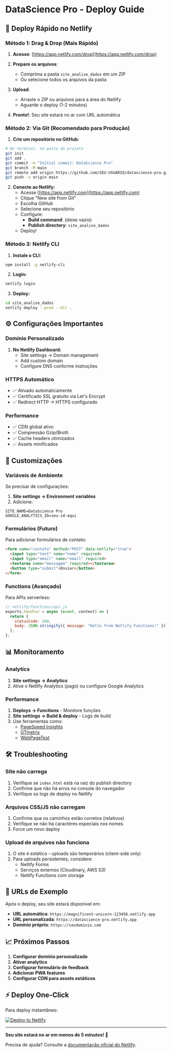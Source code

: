 # DataScience Pro - Deploy Guide

## 🚀 Deploy Rápido no Netlify

### Método 1: Drag & Drop (Mais Rápido)

1. **Acesse**: [https://app.netlify.com/drop](https://app.netlify.com/drop)

2. **Prepare os arquivos**: 
   - Comprima a pasta `site_analise_dados` em um ZIP
   - Ou selecione todos os arquivos da pasta

3. **Upload**:
   - Arraste o ZIP ou arquivos para a área do Netlify
   - Aguarde o deploy (1-2 minutos)

4. **Pronto!**: Seu site estará no ar com URL automática

### Método 2: Via Git (Recomendado para Produção)

1. **Crie um repositório no GitHub:**
```bash
# No terminal, na pasta do projeto
git init
git add .
git commit -m "Initial commit: DataScience Pro"
git branch -M main
git remote add origin https://github.com/SEU-USUARIO/datascience-pro.git
git push -u origin main
```

2. **Conecte ao Netlify:**
   - Acesse [https://app.netlify.com](https://app.netlify.com)
   - Clique "New site from Git"
   - Escolha GitHub
   - Selecione seu repositório
   - Configure:
     - **Build command**: (deixe vazio)
     - **Publish directory**: `site_analise_dados`
   - Deploy!

### Método 3: Netlify CLI

1. **Instale o CLI:**
```bash
npm install -g netlify-cli
```

2. **Login:**
```bash
netlify login
```

3. **Deploy:**
```bash
cd site_analise_dados
netlify deploy --prod --dir .
```

## ⚙️ Configurações Importantes

### Domínio Personalizado

1. **No Netlify Dashboard:**
   - Site settings → Domain management
   - Add custom domain
   - Configure DNS conforme instruções

### HTTPS Automático

- ✅ Ativado automaticamente
- ✅ Certificado SSL gratuito via Let's Encrypt
- ✅ Redirect HTTP → HTTPS configurado

### Performance

- ✅ CDN global ativo
- ✅ Compressão Gzip/Brotli
- ✅ Cache headers otimizados
- ✅ Assets minificados

## 🔧 Customizações

### Variáveis de Ambiente

Se precisar de configurações:

1. **Site settings → Environment variables**
2. Adicione:
```
SITE_NAME=DataScience Pro
GOOGLE_ANALYTICS_ID=seu-id-aqui
```

### Formulários (Futuro)

Para adicionar formulários de contato:

```html
<form name="contato" method="POST" data-netlify="true">
  <input type="text" name="nome" required>
  <input type="email" name="email" required>
  <textarea name="mensagem" required></textarea>
  <button type="submit">Enviar</button>
</form>
```

### Functions (Avançado)

Para APIs serverless:

```javascript
// netlify/functions/api.js
exports.handler = async (event, context) => {
  return {
    statusCode: 200,
    body: JSON.stringify({ message: "Hello from Netlify Functions!" })
  };
};
```

## 📊 Monitoramento

### Analytics

1. **Site settings → Analytics**
2. Ative o Netlify Analytics (pago) ou configure Google Analytics

### Performance

1. **Deploys → Functions** - Monitore funções
2. **Site settings → Build & deploy** - Logs de build
3. Use ferramentas como:
   - [PageSpeed Insights](https://pagespeed.web.dev/)
   - [GTmetrix](https://gtmetrix.com/)
   - [WebPageTest](https://www.webpagetest.org/)

## 🛠️ Troubleshooting

### Site não carrega

1. Verifique se `index.html` está na raiz do publish directory
2. Confirme que não há erros no console do navegador
3. Verifique os logs de deploy no Netlify

### Arquivos CSS/JS não carregam

1. Confirme que os caminhos estão corretos (relativos)
2. Verifique se não há caracteres especiais nos nomes
3. Force um novo deploy

### Upload de arquivos não funciona

1. O site é estático - uploads são temporários (client-side only)
2. Para uploads persistentes, considere:
   - Netlify Forms
   - Serviços externos (Cloudinary, AWS S3)
   - Netlify Functions com storage

## 🎯 URLs de Exemplo

Após o deploy, seu site estará disponível em:

- **URL automática**: `https://magnificent-unicorn-123456.netlify.app`
- **URL personalizada**: `https://datascience-pro.netlify.app`
- **Domínio próprio**: `https://seudominio.com`

## 📈 Próximos Passos

1. **Configurar domínio personalizado**
2. **Ativar analytics**
3. **Configurar formulário de feedback**
4. **Adicionar PWA features**
5. **Configurar CDN para assets estáticos**

## ⚡ Deploy One-Click

Para deploy instantâneo:

[![Deploy to Netlify](https://www.netlify.com/img/deploy/button.svg)](https://app.netlify.com/start/deploy?repository=https://github.com/SEU-USUARIO/datascience-pro)

---

**Seu site estará no ar em menos de 5 minutos! 🚀**

Precisa de ajuda? Consulte a [documentação oficial do Netlify](https://docs.netlify.com/).
